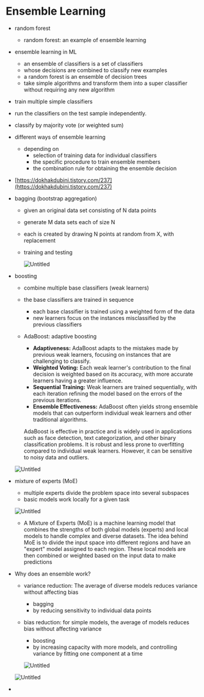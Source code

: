 # Ensemble Learning

- random forest
    - random forest: an example of ensemble learning
- ensemble learning in ML
    - an ensemble of classifiers is a set of classifiers
    - whose decisions are combined to classify new examples
    - a random forest is an ensemble of decision trees
    - take simple algorithms and transform them into a super classifier without requiring any new algorithm
- train multiple simple classifiers
- run the classifiers on the test sample independently.
- classify by majority vote (or weighted sum)
- different ways of ensemble learning
    - depending on
        - selection of training data for individual classifiers
        - the specific procedure to train ensemble members
        - the combination rule for obtaining the ensemble decision
- [https://dokhakdubini.tistory.com/237](https://dokhakdubini.tistory.com/237)
- bagging (bootstrap aggregation)
    - given an original data set consisting of N data points
    - generate M data sets each of size N
    - each is created by drawing N points at random from X, with replacement
    - training and testing
        
        ![Untitled](Ensemble%20Learning%202b64c5424469437c998ab697dfab65f3/Untitled.png)
        
- boosting
    - combine multiple base classifiers (weak learners)
    - the base classifiers are trained in sequence
        - each base classifier is trained using a weighted form of the data
        - new learners focus on the instances misclassified by the previous classifiers
    - AdaBoost: adaptive boosting
        - **Adaptiveness:** AdaBoost adapts to the mistakes made by previous weak learners, focusing on instances that are challenging to classify.
        - **Weighted Voting:** Each weak learner's contribution to the final decision is weighted based on its accuracy, with more accurate learners having a greater influence.
        - **Sequential Training:** Weak learners are trained sequentially, with each iteration refining the model based on the errors of the previous iterations.
        - **Ensemble Effectiveness:** AdaBoost often yields strong ensemble models that can outperform individual weak learners and other traditional algorithms.
        
        AdaBoost is effective in practice and is widely used in applications such as face detection, text categorization, and other binary classification problems. It is robust and less prone to overfitting compared to individual weak learners. However, it can be sensitive to noisy data and outliers.
        
    
    ![Untitled](Ensemble%20Learning%202b64c5424469437c998ab697dfab65f3/Untitled%201.png)
    
- mixture of experts (MoE)
    - multiple experts divide the problem space into several subspaces
    - basic models work locally for a given task
    
    ![Untitled](Ensemble%20Learning%202b64c5424469437c998ab697dfab65f3/Untitled%202.png)
    
    - A Mixture of Experts (MoE) is a machine learning model that combines the strengths of both global models (experts) and local models to handle complex and diverse datasets. The idea behind MoE is to divide the input space into different regions and have an "expert" model assigned to each region. These local models are then combined or weighted based on the input data to make predictions
- Why does an ensemble work?
    - variance reduction: The average of diverse models reduces variance without affecting bias
        - bagging
        - by reducing sensitivity to individual data points
    - bias reduction: for simple models, the average of models reduces bias without affecting variance
        - boosting
        - by increasing capacity with more models, and controlling variance by fitting one component at a time
        
        ![Untitled](Ensemble%20Learning%202b64c5424469437c998ab697dfab65f3/Untitled%203.png)
        
    
    ![Untitled](Ensemble%20Learning%202b64c5424469437c998ab697dfab65f3/Untitled%204.png)
    
-